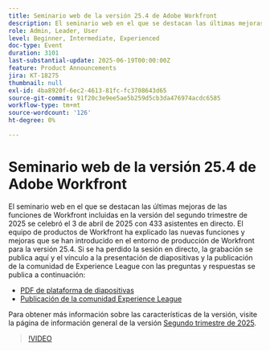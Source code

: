 ```yaml
---
title: Seminario web de la versión 25.4 de Adobe Workfront
description: El seminario web en el que se destacan las últimas mejoras de las funciones de Workfront incluidas en la versión del segundo trimestre de 2025 se celebró el 3 de abril de 2025 con 433 asistentes en directo.
role: Admin, Leader, User
level: Beginner, Intermediate, Experienced
doc-type: Event
duration: 3101
last-substantial-update: 2025-06-19T00:00:00Z
feature: Product Announcements
jira: KT-18275
thumbnail: null
exl-id: 4ba8920f-6ec2-4613-81fc-fc3708643d65
source-git-commit: 91f20c3e9ee5ae5b259d5cb3da476974acdc6585
workflow-type: tm+mt
source-wordcount: '126'
ht-degree: 0%

---
```


# Seminario web de la versión 25.4 de Adobe Workfront

El seminario web en el que se destacan las últimas mejoras de las funciones de Workfront incluidas en la versión del segundo trimestre de 2025 se celebró el 3 de abril de 2025 con 433 asistentes en directo. El equipo de productos de Workfront ha explicado las nuevas funciones y mejoras que se han introducido en el entorno de producción de Workfront para la versión 25.4. Si se ha perdido la sesión en directo, la grabación se publica aquí y el vínculo a la presentación de diapositivas y la publicación de la comunidad de Experience League con las preguntas y respuestas se publica a continuación:

* [PDF de plataforma de diapositivas](https://workfront-experience.s3.us-west-2.amazonaws.com/Training/Guides/Customer+Success+at+Scale/040325+-+25.4+Second+Quarter+2025+Release+Webinar.pdf)
* [Publicación de la comunidad Experience League](https://experienceleaguecommunities.adobe.com/t5/workfront-discussions/event-follow-up-adobe-workfront-second-quarter-2025-release/td-p/746716)

Para obtener más información sobre las características de la versión, visite la página de información general de la versión [Segundo trimestre de 2025](https://experienceleague.adobe.com/es/docs/workfront/using/product-announcements/product-releases/release-25-q2/25-q2-release-overview).


>[!VIDEO](https://video.tv.adobe.com/v/3463798/?learn=on&enablevpops)
